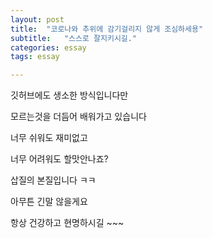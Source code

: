 ```yaml
---
layout: post
title:  "코로나와 추위에 감기걸리지 않게 조심하세용"
subtitle:   "스스로 잘지키시길."
categories: essay
tags: essay

---
```




깃허브에도 생소한 방식입니다만

모르는것을 더듬어 배워가고 있습니다


너무 쉬워도 재미없고

너무 어려워도 할맛안나죠?

삽질의 본질입니다 ㅋㅋ


아무튼 긴말 않을게요

항상 건강하고 현명하시길 ~~~
